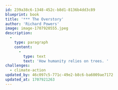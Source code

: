 ```yaml
---
id: 239a38c6-1348-452c-b8d1-8136b4dd3c89
blueprint: book
title: '*** The Overstory'
author: 'Richard Powers'
image: image-1707920555.jpeg
description:
  -
    type: paragraph
    content:
      -
        type: text
        text: 'How humanity relies on trees. '
challenges:
  - climate-action
updated_by: 46c097c5-771c-49e2-b8c6-ba6009ae7172
updated_at: 1707921263
---
```

